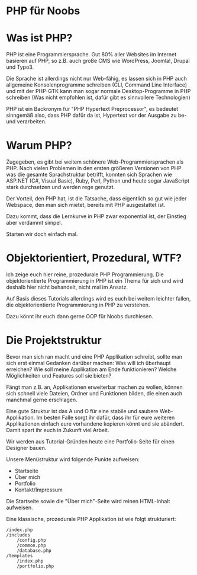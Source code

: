 PHP für Noobs
=============


# Was ist PHP?
PHP ist eine Programmiersprache. Gut 80% aller Websites im Internet basieren auf PHP, so z.B. auch große CMS wie WordPress, Joomla!, Drupal und Typo3.

Die Sprache ist allerdings nicht nur Web-fähig, es lassen sich in PHP auch allgemeine Konsolenprogramme schreiben (CLI, Command Line Interface) und mit der PHP-GTK kann man sogar normale Desktop-Programme in PHP schreiben (Was nicht empfohlen ist, dafür gibt es sinnvollere Technologien)

PHP ist ein Backronym für "PHP Hypertext Preprocessor", es bedeutet sinngemäß also, dass PHP dafür da ist, Hypertext vor der Ausgabe zu be- und verarbeiten.



# Warum PHP?
Zugegeben, es gibt bei weitem schönere Web-Programmiersprachen als PHP. Nach vielen Problemen in den ersten größeren Versionen von PHP was die gesamte Sprachstruktur betrifft, konnten sich Sprachen wie ASP.NET (C#, Visual Basic), Ruby, Perl, Python und heute sogar JavaScript stark durchsetzen und werden rege genutzt.

Der Vorteil, den PHP hat, ist die Tatsache, dass eigentlich so gut wie jeder Webspace, den man sich mietet, bereits mit PHP ausgestattet ist.

Dazu kommt, dass die Lernkurve in PHP zwar exponential ist, der Einstieg aber verdammt simpel.

Starten wir doch einfach mal.


# Objektorientiert, Prozedural, WTF?
Ich zeige euch hier reine, prozedurale PHP Programmierung. Die objektorientierte Programmierung in PHP ist ein Thema für sich und wird deshalb hier nicht behandelt, nicht mal im Ansatz.

Auf Basis dieses Tutorials allerdings wird es euch bei weitem leichter fallen, die objektorientierte Programmierung in PHP zu verstehen.

Dazu könnt ihr euch dann gerne OOP für Noobs durchlesen.



# Die Projektstruktur
Bevor man sich ran macht und eine PHP Applikation schreibt, sollte man sich erst einmal Gedanken darüber machen: Was will ich überhaupt erreichen? Wie soll meine Applikation am Ende funktionieren? Welche Möglichkeiten und Features soll sie bieten?

Fängt man z.B. an, Applikationen erweiterbar machen zu wollen, können sich schnell viele Dateien, Ordner und Funktionen bilden, die einen auch manchmal gerne erschlagen.

Eine gute Struktur ist das A und O für eine stabile und saubere Web-Applikation. Im besten Falle sorgt ihr dafür, dass ihr für eure weiteren Applikationen einfach eure vorhandene kopieren könnt und sie abändert. Damit spart ihr euch in Zukunft viel Arbeit.

Wir werden aus Tutorial-Gründen heute eine Portfolio-Seite für einen Designer bauen.

Unsere Menüstruktur wird folgende Punkte aufweisen:
- Startseite
- Über mich
- Portfolio
- Kontakt/Impressum


Die Startseite sowie die "Über mich"-Seite wird reinen HTML-Inhalt aufweisen.


Eine klassische, prozedurale PHP Applikation ist wie folgt strukturiert:
```
/index.php
/includes
	/config.php
	/common.php
	/database.php
/templates
	/index.php
	/portfolio.php